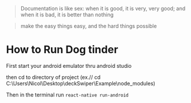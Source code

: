 >Documentation is like sex: when it is good, it is very, very good; and when it is bad, it is better than nothing

>make the easy things easy, and the hard things possible

# How to Run Dog tinder

First start your android emulator thru android studio

then cd to directory of project (ex.// cd C:\Users\Nicol\Desktop\deckSwiper\Example\node_modules)

Then in the terminal run `react-native run-android`

